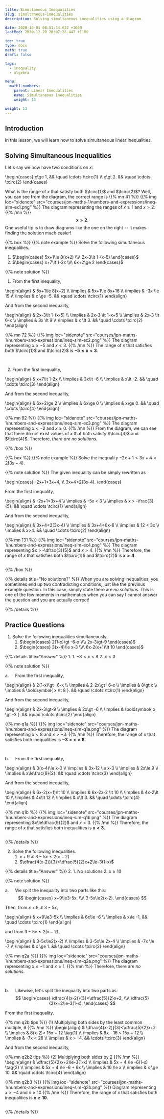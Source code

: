 ```yaml
---
title: Simultaneous Inequalities
slug: simultaneous-inequalities
description: Solving simultaneous inequalities using a diagram.

date: 2020-10-01 08:51:34.622 +1000
lastMod: 2020-12-20 20:07:28.447 +1100

toc: true
type: docs
math: true
draft: false

tags:
  - inequality
  - algebra

menu:
  math1-numbers:
    parent: Linear Inequalities
    name: Simultaneous Inequalities
    weight: 13

weight: 13
---
```


## Introduction

In this lesson, we will learn how to solve simultaneous linear inequalities.


## Solving Simultaneous Inequalities

Let's say we now have two conditions on $x$:

\begin{cases}
  x\ge 1, && \quad \cdots \tcirc{1} \\\\
  x\gt 2. && \quad \cdots \tcirc{2}
\end{cases}

What is the range of $x$ that satisfy both $\tcirc{1}$ and $\tcirc{2}$? Well, you can see from the diagram, the correct range is {{% mn 41 %}}
{{% img loc="sidenote" src="courses/jpn-maths-1/numbers-and-expressions/ineq-sim-ex1.png" %}} The diagram representing the ranges of $x\ge 1$ and $x\gt 2$.
{{% /mn %}} $$ \boldsymbol{ x \gt 2 }. $$ One useful tip is to draw diagrams like the one on the right -- it makes finding the solution much easier!

{{% box %}}
{{% note example %}}
Solve the following simultaneous inequalities.
1. $\begin{cases} 5x+1\le 8(x+2) \\\\ 2x-3\lt 1-(x-5) \end{cases}$
2. $\begin{cases} x+7\lt 1-2x \\\\ 6x+2\ge 2 \end{cases}$

{{% note solution %}}

1. From the first inequality,

\begin{align}
  & 5x+1\le 8(x+2) \\\\
  \implies & 5x+1\le 8x+16 \\\\
  \implies & -3x \le 15 \\\\
  \implies & x \ge -5. && \quad \cdots \tcirc{1}
\end{align}

And from the second inequality,

\begin{align}
  & 2x-3\lt 1-(x-5) \\\\
  \implies & 2x-3 \lt 1-x+5 \\\\
  \implies & 2x-3 \lt 6-x \\\\
  \implies & 3x \lt 9 \\\\
  \implies & x \lt 3. && \quad \cdots \tcirc{2}
\end{align}

{{% mn 72 %}}
{{% img loc="sidenote" src="courses/jpn-maths-1/numbers-and-expressions/ineq-sim-ex2.png" %}} The diagram representing $x\ge -5$ and $x<3$.
{{% /mn %}} The range of $x$ that satisfies both $\tcirc{1}$ and $\tcirc{2}$ is $\boldsymbol{ -5\le x \lt 3 }$.

<br>

2. From the first inequality,

\begin{align}
  & x+7\lt 1-2x \\\\
  \implies & 3x\lt -6 \\\\
  \implies & x\lt -2. && \quad \cdots \tcirc{3}
\end{align}

And from the second inequality,

\begin{align}
  & 6x+2\ge 2 \\\\
  \implies & 6x\ge 0 \\\\
  \implies & x\ge 0. && \quad \cdots \tcirc{4}
\end{align}

{{% mn 92 %}}
{{% img loc="sidenote" src="courses/jpn-maths-1/numbers-and-expressions/ineq-sim-ex3.png" %}} The diagram representing $x \lt -2$ and $x\ge 0$.
{{% /mn %}} From the diagram, we can see that there do not exist values of $x$ that both satisfy $\tcirc{3}$ and $\tcirc{4}$. Therefore, *there are no solutions*.

{{% /box %}}

<p></p>

{{% box %}}
{{% note example %}}
Solve the inequality $-2x+1<3x+4<2(3x-4)$.

{{% note solution %}}
The given inequality can be simply rewritten as

\begin{cases}
  -2x+1<3x+4, \\\\
  3x+4<2(3x-4).
\end{cases}

From the first inequality,

\begin{align}
  & -2x+1<3x+4 \\\\
  \implies & -5x < 3 \\\\
  \implies & x > -\frac{3}{5}. && \quad \cdots \tcirc{1}
\end{align}

And from the second inequality,

\begin{align}
  & 3x+4<2(3x-4) \\\\
  \implies & 3x+4<6x-8 \\\\
  \implies & 12 < 3x \\\\
  \implies & x>4. && \quad \cdots \tcirc{2}
\end{align}

{{% mn 131 %}}
{{% img loc="sidenote" src="courses/jpn-maths-1/numbers-and-expressions/ineq-sim-ex4.png" %}} The diagram representing $x > -\dfrac{3}{5}$ and $x>4$.
{{% /mn %}} Therefore, the range of $x$ that satisfies both $\tcirc{1}$ and $\tcirc{2}$ is $\boldsymbol{ x \gt 4 }$.

<hr style="visibility: hidden" />

{{% /box %}}

{{% details title="No solutions?" %}}
When you are solving inequalities, you sometimes end up two contradicting conditions, just like the previous example question. In this case, simply state there are *no solutions*. This is one of the few moments in mathematics when you can say I cannot answer the question and you are actually correct!

<p></p>

{{% /details %}}


## Practice Questions

1. Solve the following inequalities simultaneously.
    1. $\begin{cases} 2(1-x)\gt -6-x \\\\ 2x-3\gt-9 \end{cases}$
    2. $\begin{cases} 3(x-4)\le x-3 \\\\ 6x-2(x+1)\lt 10 \end{cases}$

{{% details title="Answer" %}}
1. 
    1. $-3 \lt x \lt 8$
    2. $x\lt 3$

{{% note solution %}}

$\text{a.} \quad$ From the first inequality,

\begin{align}
  & 2(1-x)\gt -6-x \\\\
  \implies & 2-2x\gt -6-x \\\\
  \implies & 8\gt x \\\\
  \implies & \boldsymbol{ x \lt 8 }. && \quad \cdots \tcirc{1}
\end{align}

And from the second inequality,

\begin{align}
  & 2x-3\gt-9 \\\\
  \implies & 2x\gt -6 \\\\
  \implies & \boldsymbol{ x \gt -3 }. && \quad \cdots \tcirc{2}
\end{align}

{{% mn q1a %}}
{{% img loc="sidenote" src="courses/jpn-maths-1/numbers-and-expressions/ineq-sim-q1a.png" %}} The diagram representing $x \lt 8$ and $x \gt -3$.
{{% /mn %}} Therefore, the range of $x$ that satisfies both inequalities is $\boldsymbol{ -3 \lt x \lt 8 }$.

<br>

$\text{b.} \quad$ From the first inequality,

\begin{align}
  & 3(x-4)\le x-3 \\\\
  \implies & 3x-12 \le x-3 \\\\
  \implies & 2x\le 9 \\\\
  \implies & x\le\frac{9}{2}. && \quad \cdots \tcirc{3}
\end{align}

And from the second inequality,

\begin{align}
  & 6x-2(x+1)\lt 10 \\\\
  \implies & 6x-2x-2 \lt 10 \\\\
  \implies & 4x-2\lt 10 \\\\
  \implies & 4x\lt 12 \\\\
  \implies & x\lt 3. && \quad \cdots \tcirc{4}
\end{align}

{{% mn q1b %}}
{{% img loc="sidenote" src="courses/jpn-maths-1/numbers-and-expressions/ineq-sim-q1b.png" %}} The diagram representing $x\le\dfrac{9}{2}$ and $x\lt 3$.
{{% /mn %}} Therefore, the range of $x$ that satisfies both inequalities is $\boldsymbol{ x\lt 3 }$.

<hr style="visibility: hidden" />

{{% /details %}}


2. Solve the following inequalities.
    1. $x+9\le3-5x\le2(x-2)$
    2. $\dfrac{4(x-2)}{3}<\dfrac{5}{2}x+2\le-3(1-x)$

{{% details title="Answer" %}}
2. 
    1. No solutions
    2. $x\ge 10$

{{% note solution %}}

$\text{a.} \quad$ We split the inequality into two parts like this: $$ \begin{cases} x+9\le3-5x, \\\\ 3-5x\le2(x-2). \end{cases} $$

Then, from $x+9\le3-5x$,

\begin{align}
  & x+9\le3-5x \\\\
  \implies & 6x\le -6 \\\\
  \implies & x\le -1, && \quad \cdots \tcirc{1}
\end{align}

and from $3-5x\le2(x-2)$,

\begin{align}
  & 3-5x\le2(x-2) \\\\
  \implies & 3-5x\le 2x-4 \\\\
  \implies & -7x \le -7 \\\\
  \implies & x \ge 1. && \quad \cdots \tcirc{2}
\end{align}

{{% mn q2a %}}
{{% img loc="sidenote" src="courses/jpn-maths-1/numbers-and-expressions/ineq-sim-q2a.png" %}} The diagram representing $x\le -1$ and $x\ge 1$.
{{% /mn %}} Therefore, there are *no solutions*.

<br>

$\text{b.} \quad$ Likewise, let's split the inequality into two parts as: $$ \begin{cases} \dfrac{4(x-2)}{3}<\dfrac{5}{2}x+2, \\\\ \dfrac{5}{2}x+2\le-3(1-x). \end{cases} $$

From the first inequality,

{{% mn q2b tips %}}
$(1)$ Multiplying both sides by the least common multiple, $6$
{{% /mn %}}
\begin{align}
  & \dfrac{4(x-2)}{3}<\dfrac{5}{2}x+2 \\\\
  \implies & 8(x-2)< 15x + 12 \tag{1} \\\\
  \implies & 8x - 16 < 15x + 12 \\\\
  \implies & -7x < 28 \\\\
  \implies & x > -4. && \cdots \tcirc{3}
\end{align}

And from the second inequality,

{{% mn q2b2 tips %}}
$(2)$ Multiplying both sides by $2$
{{% /mn %}}
\begin{align}
  & \dfrac{5}{2}x+2\le-3(1-x) \\\\
  \implies & 5x + 4 \le -6(1-x) \tag{2} \\\\
  \implies & 5x + 4 \le -6 + 6x \\\\
  \implies & 10 \le x \\\\
  \implies & x \ge 10. && \quad \cdots \tcirc{4}
\end{align}

{{% mn q2b3 %}}
{{% img loc="sidenote" src="courses/jpn-maths-1/numbers-and-expressions/ineq-sim-q2b.png" %}} Diagram representing $x>-4$ and $x\ge 10$.{{% /mn %}} Therefore, the range of $x$ that satisfies both inequalities is $\boldsymbol{ x\ge 10 }$.

<hr style="visibility: hidden" />

{{% /details %}}

